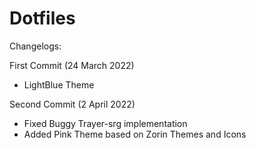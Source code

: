 # Dotfiles

Changelogs:

First Commit (24 March 2022)
- LightBlue Theme

Second Commit (2 April 2022)
- Fixed Buggy Trayer-srg implementation
- Added Pink Theme based on Zorin Themes and Icons
